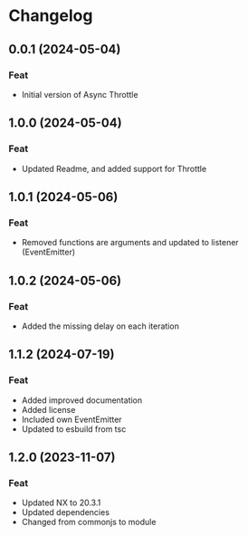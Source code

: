 # Changelog

## 0.0.1 (2024-05-04)

### Feat

-   Initial version of Async Throttle

## 1.0.0 (2024-05-04)

### Feat

-   Updated Readme, and added support for Throttle

## 1.0.1 (2024-05-06)

### Feat

-   Removed functions are arguments and updated to listener (EventEmitter)

## 1.0.2 (2024-05-06)

### Feat

-   Added the missing delay on each iteration

## 1.1.2 (2024-07-19)

### Feat

-   Added improved documentation
-   Added license
-   Included own EventEmitter
-   Updated to esbuild from tsc

## 1.2.0 (2023-11-07)

### Feat

-   Updated NX to 20.3.1
-   Updated dependencies
-   Changed from commonjs to module
